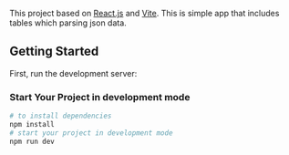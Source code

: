 This project based on [React.js](https://ru.legacy.reactjs.org/) and [Vite](https://vitejs.dev/). This is simple app that includes tables which parsing json data.

## Getting Started

First, run the development server:

### Start Your Project in development mode

```bash
# to install dependencies
npm install
# start your project in development mode
npm run dev
```
